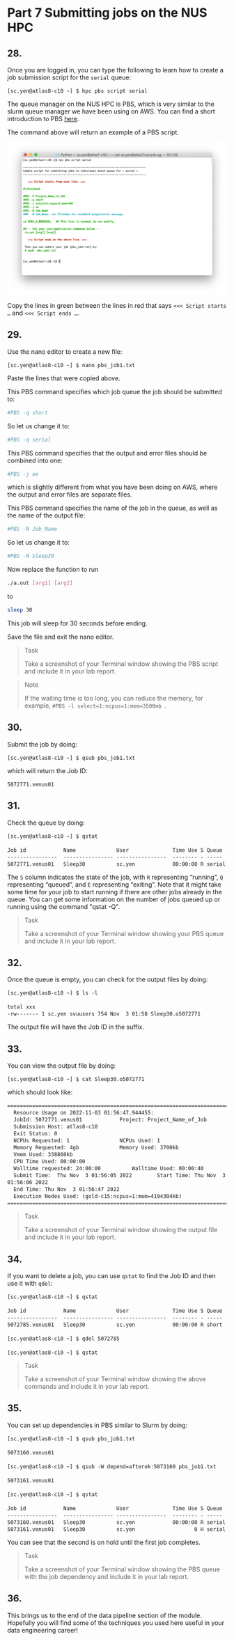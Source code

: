 # Part 7 Submitting jobs on the NUS HPC

## 28.
Once you are logged in, you can type the following to learn how to create a job submission script for the `serial` queue:

```shell
[sc.yen@atlas8-c10 ~] $ hpc pbs script serial
```

The queue manager on the NUS HPC is PBS, which is very similar to the slurm queue manager we have been using on AWS. You can find a short introduction to PBS [here](https://nusit.nus.edu.sg/services/hpc-newsletter/pbs-job-scheduler/).

The command above will return an example of a PBS script. 

![Alt text](hpcpbs.png)

Copy the lines in green between the lines in red that says `<<< Script starts …` and `<<< Script ends …`.

## 29.
Use the nano editor to create a new file:

```shell
[sc.yen@atlas8-c10 ~] $ nano pbs_job1.txt
```

Paste the lines that were copied above.

This PBS command specifies which job queue the job should be submitted to:

```bash
#PBS -q short 
```

So let us change it to:

```bash
#PBS -q serial
```

This PBS command specifies that the output and error files should be combined into one:

```bash
#PBS -j oe 
```

which is slightly different from what you have been doing on AWS, where the output and error files are separate files.

This PBS command specifies the name of the job in the queue, as well as the name of the output file:

```bash
#PBS -N Job_Name 
```

So let us change it to:

```bash
#PBS -N Sleep30
```

Now replace the function to run

```bash
./a.out [arg1] [arg2] 
```

to

```bash
sleep 30 
```

This job will sleep for 30 seconds before ending.

Save the file and exit the nano editor.

> <p class="task"> Task
>
> Take a screenshot of your Terminal window showing the PBS script and include it in your lab report.

> <p class="note"> Note
>
> If the waiting time is too long, you can reduce the memory, for example, ```#PBS -l select=1:ncpus=1:mem=3500mb ```.

## 30.
Submit the job by doing:

```shell
[sc.yen@atlas8-c10 ~] $ qsub pbs_job1.txt
```

which will return the Job ID:

```shell
5072771.venus01
```

## 31.
Check the queue by doing:

```shell
[sc.yen@atlas8-c10 ~] $ qstat

Job id            Name             User              Time Use S Queue
----------------  ---------------- ----------------  -------- - -----
5072771.venus01   Sleep30          sc.yen            00:00:00 R serial  

```

The `S` column indicates the state of the job, with `R` representing “running”, `Q` representing “queued”, and `E` representing “exiting”. Note that it might take some time for your job to start running if there are other jobs already in the queue. You can get some information on the number of jobs queued up or running using the command "qstat -Q".

> <p class="task"> Task
>
> Take a screenshot of your Terminal window showing your PBS queue and include it in your lab report.

## 32.
Once the queue is empty, you can check for the output files by doing:

```shell
[sc.yen@atlas8-c10 ~] $ ls -l

total xxx
-rw------- 1 sc.yen svuusers 754 Nov  3 01:58 Sleep30.o5072771
```

The output file will have the Job ID in the suffix.

## 33.
You can view the output file by doing:

```shell
[sc.yen@atlas8-c10 ~] $ cat Sleep30.o5072771
```

which should look like:

```shell
======================================================================================
  Resource Usage on 2022-11-03 01:56:47.944455:
  JobId: 5072771.venus01  			Project: Project_Name_of_Job 
  Submission Host: atlas8-c10 
  Exit Status: 0
  NCPUs Requested: 1 				NCPUs Used: 1
  Memory Requested: 4gb 			Memory Used: 3700kb 
  Vmem Used: 338860kb
  CPU Time Used: 00:00:00 
  Walltime requested: 24:00:00 			Walltime Used: 00:00:40
  Submit Time:  Thu Nov  3 01:56:05 2022 		Start Time: Thu Nov  3 01:56:06 2022 
  End Time: Thu Nov  3 01:56:47 2022 
  Execution Nodes Used: (gold-c15:ncpus=1:mem=4194304kb)
======================================================================================
```

> <p class="task"> Task
>
> Take a screenshot of your Terminal window showing the output file and include it in your lab report.

## 34.
If you want to delete a job, you can use `qstat` to find the Job ID and then use it with `qdel`:

```shell
[sc.yen@atlas8-c10 ~] $ qstat

Job id            Name             User              Time Use S Queue
----------------  ---------------- ----------------  -------- - -----
5072785.venus01   Sleep30          sc.yen            00:00:00 R short 

[sc.yen@atlas8-c10 ~] $ qdel 5072785

[sc.yen@atlas8-c10 ~] $ qstat
```

> <p class="task"> Task
>
> Take a screenshot of your Terminal window showing the above commands and include it in your lab report.

## 35.
You can set up dependencies in PBS similar to Slurm by doing:

```shell
[sc.yen@atlas8-c10 ~] $ qsub pbs_job1.txt

5073160.venus01

[sc.yen@atlas8-c10 ~] $ qsub -W depend=afterok:5073160 pbs_job1.txt 

5073161.venus01

[sc.yen@atlas8-c10 ~] $ qstat

Job id            Name             User              Time Use S Queue
----------------  ---------------- ----------------  -------- - -----
5073160.venus01   Sleep30          sc.yen            00:00:00 R serial          
5073161.venus01   Sleep30          sc.yen                   0 H serial  
```

You can see that the second is on hold until the first job completes.

> <p class="task"> Task
>
> Take a screenshot of your Terminal window showing the PBS queue with the job dependency and include it in your lab report.

## 36.
This brings us to the end of the data pipeline section of the module. Hopefully you will find some of the techniques you used here useful in your data engineering career!
